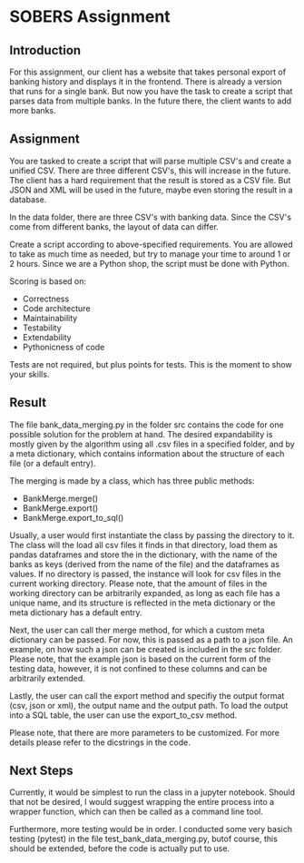 # SOBERS Assignment

## Introduction

For this assignment, our client has a website that takes personal export of banking history and displays it in the frontend.
There is already a version that runs for a single bank.
But now you have the task to create a script that parses data from multiple banks.
In the future there, the client wants to add more banks.

## Assignment

You are tasked to create a script that will parse multiple CSV's and create a unified CSV.
There are three different CSV's, this will increase in the future.
The client has a hard requirement that the result is stored as a CSV file.
But JSON and XML will be used in the future, maybe even storing the result in a database.

In the data folder, there are three CSV's with banking data.
Since the CSV's come from different banks, the layout of data can differ.

Create a script according to above-specified requirements.
You are allowed to take as much time as needed, but try to manage your time to around 1 or 2 hours.
Since we are a Python shop, the script must be done with Python.

Scoring is based on:

- Correctness
- Code architecture
- Maintainability
- Testability
- Extendability
- Pythonicness of code

Tests are not required, but plus points for tests.
This is the moment to show your skills.

## Result

The file bank_data_merging.py in the folder src contains the code for one possible solution for the problem at hand.
The desired expandability is mostly given by the algorithm using all .csv files in a specified folder, and by a meta dictionary, which contains information about the structure of each file (or a default entry).

The merging is made by a class, which has three public methods:
- BankMerge.merge()
- BankMerge.export()
- BankMerge.export_to_sql()

Usually, a user would first instantiate the class by passing the directory to it.
The class will the load all csv files it finds in that directory, load them as pandas dataframes and store the in the dictionary,
with the name of the banks as keys (derived from the name of the file) and the dataframes as values. If no directory is passed,
the instance will look for csv files in the current working directory. Please note, that the amount of files in the working directory
can be arbitrarily expanded, as long as each file has a unique name, and its structure is reflected in the meta dictionary or the meta
dictionary has a default entry.

Next, the user can call ther merge method, for which a custom meta dictionary can be passed. For now, this is passed as a path to a
json file. An example, on how such a json can be created is included in the src folder. Please note, that the example json is based
on the current form of the testing data, however, it is not confined to these columns and can be arbitrarily extended.

Lastly, the user can call the export method and specifiy the output format (csv, json or xml), the output name and
the output path. To load the output into a SQL table, the user can use the export_to_csv method.

Please note, that there are more parameters to be customized. For more details please refer to the dicstrings in the code.

## Next Steps

Currently, it would be simplest to run the class in a jupyter notebook. Should that not be desired, I would suggest
wrapping the entire process into a wrapper function, which can then be called as a command line tool.

Furthermore, more testing would be in order. I conducted some very basich testing (pytest) in the file test_bank_data_merging.py,
butof course, this should be extended, before the code is actually put to use.